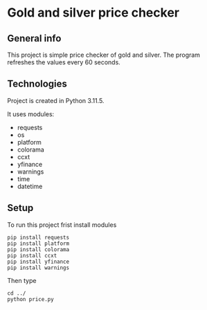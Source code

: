 <p>

# Gold and silver price checker

## General info
This project is simple price checker of gold and silver. The program refreshes the values ​​every 60 seconds.

## Technologies
Project is created in Python 3.11.5.

It uses modules:
* requests
* os
* platform
* colorama
* ccxt
* yfinance
* warnings
* time
* datetime
## Setup
To run this project frist install modules

```
pip install requests
pip install platform
pip install colorama
pip install ccxt
pip install yfinance
pip install warnings
```
Then type
```
cd ../
python price.py
```
</p>
 

